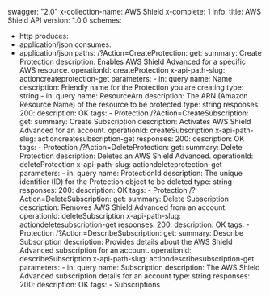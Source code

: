 swagger: "2.0"
x-collection-name: AWS Shield
x-complete: 1
info:
  title: AWS Shield API
  version: 1.0.0
schemes:
- http
produces:
- application/json
consumes:
- application/json
paths:
  /?Action=CreateProtection:
    get:
      summary: Create Protection
      description: Enables AWS Shield Advanced for a specific AWS resource.
      operationId: createProtection
      x-api-path-slug: actioncreateprotection-get
      parameters:
      - in: query
        name: Name
        description: Friendly name for the Protection you are creating
        type: string
      - in: query
        name: ResourceArn
        description: The ARN (Amazon Resource Name) of the resource to be protected
        type: string
      responses:
        200:
          description: OK
      tags:
      - Protection
  /?Action=CreateSubscription:
    get:
      summary: Create Subscription
      description: Activates AWS Shield Advanced for an account.
      operationId: createSubscription
      x-api-path-slug: actioncreatesubscription-get
      responses:
        200:
          description: OK
      tags:
      - Protection
  /?Action=DeleteProtection:
    get:
      summary: Delete Protection
      description: Deletes an AWS Shield Advanced.
      operationId: deleteProtection
      x-api-path-slug: actiondeleteprotection-get
      parameters:
      - in: query
        name: ProtectionId
        description: The unique identifier (ID) for the Protection object to be         deleted
        type: string
      responses:
        200:
          description: OK
      tags:
      - Protection
  /?Action=DeleteSubscription:
    get:
      summary: Delete Subscription
      description: Removes AWS Shield Advanced from an account.
      operationId: deleteSubscription
      x-api-path-slug: actiondeletesubscription-get
      responses:
        200:
          description: OK
      tags:
      - Protection
  /?Action=DescribeSubscription:
    get:
      summary: Describe Subscription
      description: Provides details about the AWS Shield Advanced subscription for
        an account.
      operationId: describeSubscription
      x-api-path-slug: actiondescribesubscription-get
      parameters:
      - in: query
        name: Subscription
        description: The AWS Shield Advanced subscription details for an account
        type: string
      responses:
        200:
          description: OK
      tags:
      - Subscriptions